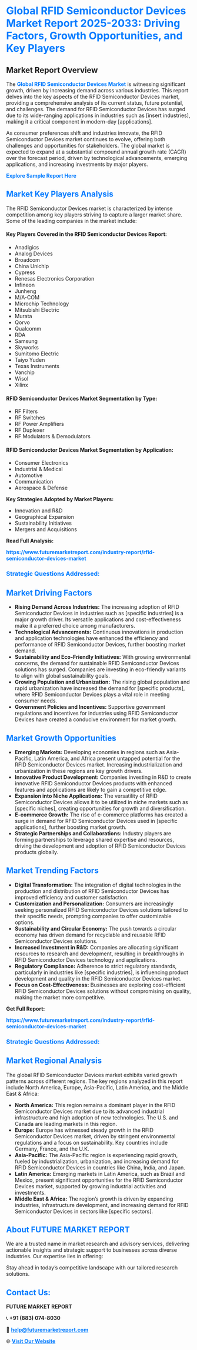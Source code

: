 <h1 style="color: #007BFF;">Global RFID Semiconductor Devices Market Report 2025-2033: Driving Factors, Growth Opportunities, and Key Players</h1>

<section id="overview">
<h2>Market Report Overview</h2>
<p>The <a href="https://www.futuremarketreport.com/industry-report/rfid-semiconductor-devices-market" style="color: #007BFF; text-decoration: none;"><strong>Global RFID Semiconductor Devices Market</strong></a> is witnessing significant growth, driven by increasing demand across various industries. This report delves into the key aspects of the RFID Semiconductor Devices market, providing a comprehensive analysis of its current status, future potential, and challenges. The demand for RFID Semiconductor Devices has surged due to its wide-ranging applications in industries such as [insert industries], making it a critical component in modern-day [applications].</p>
<p>As consumer preferences shift and industries innovate, the RFID Semiconductor Devices market continues to evolve, offering both challenges and opportunities for stakeholders. The global market is expected to expand at a substantial compound annual growth rate (CAGR) over the forecast period, driven by technological advancements, emerging applications, and increasing investments by major players.</p>
</section>

<section id="overview">
<p><a href="https://www.futuremarketreport.com/request-sample/reportId=42912" style="color: #007BFF; text-decoration: none;"><strong>Explore Sample Report Here</strong></a></p>
</section>

<section id="key-players">
<h2 style="color: #007BFF;">Market Key Players Analysis</h2>
<p>The RFID Semiconductor Devices market is characterized by intense competition among key players striving to capture a larger market share. Some of the leading companies in the market include:</p>
<h4>Key Players Covered in the RFID Semiconductor Devices Report:</h4>
<ul><li>Anadigics</li><li>Analog Devices</li><li>Broadcom</li><li>China Unichip</li><li>Cypress</li><li>Renesas Electronics Corporation</li><li>Infineon</li><li>Junheng</li><li>M/A-COM</li><li>Microchip Technology</li><li>Mitsubishi Electric</li><li>Murata</li><li>Qorvo</li><li>Qualcomm</li><li>RDA</li><li>Samsung</li><li>Skyworks</li><li>Sumitomo Electric</li><li>Taiyo Yuden</li><li>Texas Instruments</li><li>Vanchip</li><li>Wisol</li><li>Xilinx</li></ul>
<h4>RFID Semiconductor Devices Market Segmentation by Type:</h4>
<ul><li>RF Filters</li><li>RF Switches</li><li>RF Power Amplifiers</li><li>RF Duplexer</li><li>RF Modulators &amp; Demodulators</li></ul>

<h4>RFID Semiconductor Devices Market Segmentation by Application:</h4>
<ul><li>Consumer Electronics</li><li>Industrial &amp; Medical</li><li>Automotive</li><li>Communication</li><li>Aerospace &amp; Defense</li></ul>
<p><strong>Key Strategies Adopted by Market Players:</strong></p>
<ul>
<li>Innovation and R&D</li>
<li>Geographical Expansion</li>
<li>Sustainability Initiatives</li>
<li>Mergers and Acquisitions</li>
</ul>
</section>

<section>
<p><strong>Read Full Analysis: </strong></p><a href="https://www.futuremarketreport.com/industry-report/rfid-semiconductor-devices-market" style="color: #007BFF; text-decoration: none;"><strong>https://www.futuremarketreport.com/industry-report/rfid-semiconductor-devices-market</strong></a>
<h3 style="color: #007BFF;">Strategic Questions Addressed:</h3>
</section>

<section id="driving-factors">
<h2 style="color: #007BFF;">Market Driving Factors</h2>
<ul>
<li><strong>Rising Demand Across Industries:</strong> The increasing adoption of RFID Semiconductor Devices in industries such as [specific industries] is a major growth driver. Its versatile applications and cost-effectiveness make it a preferred choice among manufacturers.</li>
<li><strong>Technological Advancements:</strong> Continuous innovations in production and application technologies have enhanced the efficiency and performance of RFID Semiconductor Devices, further boosting market demand.</li>
<li><strong>Sustainability and Eco-Friendly Initiatives:</strong> With growing environmental concerns, the demand for sustainable RFID Semiconductor Devices solutions has surged. Companies are investing in eco-friendly variants to align with global sustainability goals.</li>
<li><strong>Growing Population and Urbanization:</strong> The rising global population and rapid urbanization have increased the demand for [specific products], where RFID Semiconductor Devices plays a vital role in meeting consumer needs.</li>
<li><strong>Government Policies and Incentives:</strong> Supportive government regulations and incentives for industries using RFID Semiconductor Devices have created a conducive environment for market growth.</li>
</ul>
</section>

<section id="growth-opportunities">
<h2 style="color: #007BFF;">Market Growth Opportunities</h2>
<ul>
<li><strong>Emerging Markets:</strong> Developing economies in regions such as Asia-Pacific, Latin America, and Africa present untapped potential for the RFID Semiconductor Devices market. Increasing industrialization and urbanization in these regions are key growth drivers.</li>
<li><strong>Innovative Product Development:</strong> Companies investing in R&D to create innovative RFID Semiconductor Devices products with enhanced features and applications are likely to gain a competitive edge.</li>
<li><strong>Expansion into Niche Applications:</strong> The versatility of RFID Semiconductor Devices allows it to be utilized in niche markets such as [specific niches], creating opportunities for growth and diversification.</li>
<li><strong>E-commerce Growth:</strong> The rise of e-commerce platforms has created a surge in demand for RFID Semiconductor Devices used in [specific applications], further boosting market growth.</li>
<li><strong>Strategic Partnerships and Collaborations:</strong> Industry players are forming partnerships to leverage shared expertise and resources, driving the development and adoption of RFID Semiconductor Devices products globally.</li>
</ul>
</section>

<section id="trending-factors">
<h2 style="color: #007BFF;">Market Trending Factors</h2>
<ul>
<li><strong>Digital Transformation:</strong> The integration of digital technologies in the production and distribution of RFID Semiconductor Devices has improved efficiency and customer satisfaction.</li>
<li><strong>Customization and Personalization:</strong> Consumers are increasingly seeking personalized RFID Semiconductor Devices solutions tailored to their specific needs, prompting companies to offer customizable options.</li>
<li><strong>Sustainability and Circular Economy:</strong> The push towards a circular economy has driven demand for recyclable and reusable RFID Semiconductor Devices solutions.</li>
<li><strong>Increased Investment in R&D:</strong> Companies are allocating significant resources to research and development, resulting in breakthroughs in RFID Semiconductor Devices technology and applications.</li>
<li><strong>Regulatory Compliance:</strong> Adherence to strict regulatory standards, particularly in industries like [specific industries], is influencing product development and quality in the RFID Semiconductor Devices market.</li>
<li><strong>Focus on Cost-Effectiveness:</strong> Businesses are exploring cost-efficient RFID Semiconductor Devices solutions without compromising on quality, making the market more competitive.</li>
</ul>
</section>

<section>
<p><strong>Get Full Report: </strong></p><a href="https://www.futuremarketreport.com/industry-report/rfid-semiconductor-devices-market" style="color: #007BFF; text-decoration: none;"><strong>https://www.futuremarketreport.com/industry-report/rfid-semiconductor-devices-market</strong></a>
<h3 style="color: #007BFF;">Strategic Questions Addressed:</h3>
</section>


<section id="regional-analysis">
<h2 style="color: #007BFF;">Market Regional Analysis</h2>
<p>The global RFID Semiconductor Devices market exhibits varied growth patterns across different regions. The key regions analyzed in this report include North America, Europe, Asia-Pacific, Latin America, and the Middle East & Africa:</p>
<ul>
<li><strong>North America:</strong> This region remains a dominant player in the RFID Semiconductor Devices market due to its advanced industrial infrastructure and high adoption of new technologies. The U.S. and Canada are leading markets in this region.</li>
<li><strong>Europe:</strong> Europe has witnessed steady growth in the RFID Semiconductor Devices market, driven by stringent environmental regulations and a focus on sustainability. Key countries include Germany, France, and the U.K.</li>
<li><strong>Asia-Pacific:</strong> The Asia-Pacific region is experiencing rapid growth, fueled by industrialization, urbanization, and increasing demand for RFID Semiconductor Devices in countries like China, India, and Japan.</li>
<li><strong>Latin America:</strong> Emerging markets in Latin America, such as Brazil and Mexico, present significant opportunities for the RFID Semiconductor Devices market, supported by growing industrial activities and investments.</li>
<li><strong>Middle East & Africa:</strong> The region’s growth is driven by expanding industries, infrastructure development, and increasing demand for RFID Semiconductor Devices in sectors like [specific sectors].</li>
</ul>
</section>

<footer>
<h2 style="color: #007BFF;">About FUTURE MARKET REPORT</h2>
<p>We are a trusted name in market research and advisory services, delivering actionable insights and strategic support to businesses across diverse industries. Our expertise lies in offering:</p>

<p>Stay ahead in today’s competitive landscape with our tailored research solutions.</p>

<h2 style="color: #007BFF;">Contact Us:</h2>
<p><strong>FUTURE MARKET REPORT</strong></p>
<p>📞 <strong>+91 (883) 074-8030</strong></p>
<p>📧 <strong><a href="mailto:help@futuremarketreport.com" style="color: #007BFF;">help@futuremarketreport.com</a></strong></p>
<p>🌐 <strong><a href="https://www.futuremarketreport.com/" style="color: #007BFF;">Visit Our Website</a></strong></p>
</footer>